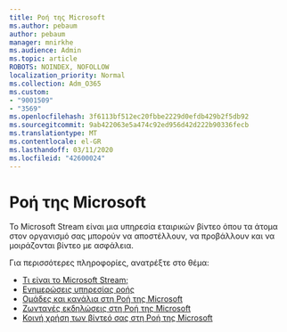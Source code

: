 ```yaml
---
title: Ροή της Microsoft
ms.author: pebaum
author: pebaum
manager: mnirkhe
ms.audience: Admin
ms.topic: article
ROBOTS: NOINDEX, NOFOLLOW
localization_priority: Normal
ms.collection: Adm_O365
ms.custom:
- "9001509"
- "3569"
ms.openlocfilehash: 3f6113bf512ec20fbbe2229d0efdb429b2f5db92
ms.sourcegitcommit: 9ab422063e5a474c92ed956d42d222b90336fecb
ms.translationtype: MT
ms.contentlocale: el-GR
ms.lasthandoff: 03/11/2020
ms.locfileid: "42600024"
---
```

# <a name="microsoft-stream"></a>Ροή της Microsoft

Το Microsoft Stream είναι μια υπηρεσία εταιρικών βίντεο όπου τα άτομα στον οργανισμό σας μπορούν να αποστέλλουν, να προβάλλουν και να μοιράζονται βίντεο με ασφάλεια. 

Για περισσότερες πληροφορίες, ανατρέξτε στο θέμα:

- [Τι είναι το Microsoft Stream;](https://docs.microsoft.com/stream/overview)
- [Ενημερώσεις υπηρεσίας ροής](https://techcommunity.microsoft.com/t5/microsoft-stream-service-updates/bd-p/StreamAnnouncements)
- [Ομάδες και κανάλια στη Ροή της Microsoft](https://docs.microsoft.com/stream/groups-channels-organization)
- [Ζωντανές εκδηλώσεις στη Ροή της Microsoft](https://docs.microsoft.com/stream/live-event-overview)
- [Κοινή χρήση των βίντεό σας στη Ροή της Microsoft](https://docs.microsoft.com/stream/portal-share-video)